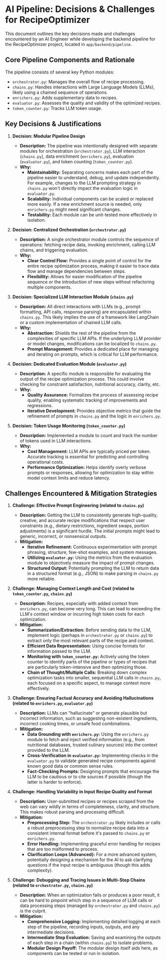 # AI Pipeline: Decisions & Challenges for RecipeOptimizer

This document outlines the key decisions made and challenges encountered by an AI Engineer while developing the backend pipeline for the RecipeOptimizer project, located in `app/backend/pipeline`.

## Core Pipeline Components and Rationale

The pipeline consists of several key Python modules:

*   `orchestrator.py`: Manages the overall flow of recipe processing.
*   `chains.py`: Handles interactions with Large Language Models (LLMs), likely using a chained sequence of operations.
*   `enrichers.py`: Adds supplementary data to recipes.
*   `evaluator.py`: Assesses the quality and validity of the optimized recipes.
*   `token_counter.py`: Tracks LLM token usage.

## Key Decisions & Justifications

1.  **Decision: Modular Pipeline Design**
    *   **Description:** The pipeline was intentionally designed with separate modules for orchestration (`orchestrator.py`), LLM interaction (`chains.py`), data enrichment (`enrichers.py`), evaluation (`evaluator.py`), and token counting (`token_counter.py`).
    *   **Why:**
        *   **Maintainability:** Separating concerns makes each part of the pipeline easier to understand, debug, and update independently. For example, changes to the LLM prompting strategy in `chains.py` won't directly impact the evaluation logic in `evaluator.py`.
        *   **Scalability:** Individual components can be scaled or replaced more easily. If a new enrichment source is needed, only `enrichers.py` might need significant changes.
        *   **Testability:** Each module can be unit-tested more effectively in isolation.

2.  **Decision: Centralized Orchestration (`orchestrator.py`)**
    *   **Description:** A single orchestrator module controls the sequence of operations: fetching recipe data, invoking enrichment, calling LLM chains, and triggering evaluation.
    *   **Why:**
        *   **Clear Control Flow:** Provides a single point of control for the entire recipe optimization process, making it easier to trace data flow and manage dependencies between steps.
        *   **Flexibility:** Allows for easier modification of the pipeline sequence or the introduction of new steps without refactoring multiple components.

3.  **Decision: Specialized LLM Interaction Module (`chains.py`)**
    *   **Description:** All direct interactions with LLMs (e.g., prompt formatting, API calls, response parsing) are encapsulated within `chains.py`. This likely implies the use of a framework like LangChain or a custom implementation of chained LLM calls.
    *   **Why:**
        *   **Abstraction:** Shields the rest of the pipeline from the complexities of specific LLM APIs. If the underlying LLM provider or model changes, modifications can be localized to `chains.py`.
        *   **Prompt Management:** Provides a dedicated place for managing and iterating on prompts, which is critical for LLM performance.

4.  **Decision: Dedicated Evaluation Module (`evaluator.py`)**
    *   **Description:** A specific module is responsible for evaluating the output of the recipe optimization process. This could involve checking for constraint satisfaction, nutritional accuracy, clarity, etc.
    *   **Why:**
        *   **Quality Assurance:** Formalizes the process of assessing recipe quality, enabling systematic tracking of improvements and regressions.
        *   **Iterative Development:** Provides objective metrics that guide the refinement of prompts in `chains.py` and the logic in `enrichers.py`.

5.  **Decision: Token Usage Monitoring (`token_counter.py`)**
    *   **Description:** Implemented a module to count and track the number of tokens used in LLM interactions.
    *   **Why:**
        *   **Cost Management:** LLM APIs are typically priced per token. Accurate tracking is essential for predicting and controlling operational costs.
        *   **Performance Optimization:** Helps identify overly verbose prompts or responses, allowing for optimization to stay within model context limits and reduce latency.

## Challenges Encountered & Mitigation Strategies

1.  **Challenge: Effective Prompt Engineering (related to `chains.py`)**
    *   **Description:** Getting the LLM to consistently generate high-quality, creative, and accurate recipe modifications that respect user constraints (e.g., dietary restrictions, ingredient swaps, portion adjustments) is a significant hurdle. The initial prompts might lead to generic, incorrect, or nonsensical outputs.
    *   **Mitigation:**
        *   **Iterative Refinement:** Continuous experimentation with prompt phrasing, structure, few-shot examples, and system messages.
        *   **Utilizing `evaluator.py`:** Using the metrics from the evaluation module to objectively measure the impact of prompt changes.
        *   **Structured Output:** Potentially prompting the LLM to return data in a structured format (e.g., JSON) to make parsing in `chains.py` more reliable.

2.  **Challenge: Managing Context Length and Cost (related to `token_counter.py`, `chains.py`)**
    *   **Description:** Recipes, especially with added context from `enrichers.py`, can become very long. This can lead to exceeding the LLM's context window or incurring high token costs for each optimization.
    *   **Mitigation:**
        *   **Summarization/Extraction:** Before sending data to the LLM, implement logic (perhaps in `orchestrator.py` or `chains.py`) to extract only the most relevant parts of the recipe and context.
        *   **Efficient Data Representation:** Using concise formats for information passed to the LLM.
        *   **Monitoring with `token_counter.py`:** Actively using the token counter to identify parts of the pipeline or types of recipes that are particularly token-intensive and then optimizing those.
        *   **Chain of Thought/Multiple Calls:** Breaking down complex optimization tasks into smaller, sequential LLM calls in `chains.py`, each focused on a specific aspect, to manage context more effectively.

3.  **Challenge: Ensuring Factual Accuracy and Avoiding Hallucinations (related to `enrichers.py`, `evaluator.py`)**
    *   **Description:** LLMs can "hallucinate" or generate plausible but incorrect information, such as suggesting non-existent ingredients, incorrect cooking times, or unsafe food combinations.
    *   **Mitigation:**
        *   **Data Grounding with `enrichers.py`:** Using the `enrichers.py` module to fetch and inject verified information (e.g., from nutritional databases, trusted culinary sources) into the context provided to the LLM.
        *   **Cross-Verification in `evaluator.py`:** Implementing checks in the `evaluator.py` to validate generated recipe components against known good data or common sense rules.
        *   **Fact-Checking Prompts:** Designing prompts that encourage the LLM to be cautious or to cite sources if possible (though the latter is harder to enforce).

4.  **Challenge: Handling Variability in Input Recipe Quality and Format**
    *   **Description:** User-submitted recipes or recipes scraped from the web can vary wildly in terms of completeness, clarity, and structure. This makes robust parsing and processing difficult.
    *   **Mitigation:**
        *   **Preprocessing Step:** The `orchestrator.py` likely includes or calls a robust preprocessing step to normalize recipe data into a consistent internal format before it's passed to `chains.py` or `enrichers.py`.
        *   **Error Handling:** Implementing graceful error handling for recipes that are too malformed to process.
        *   **Clarification Loops (Advanced):** For a more advanced system, potentially designing a mechanism for the AI to ask clarifying questions if the input recipe is ambiguous (though this adds complexity).

5.  **Challenge: Debugging and Tracing Issues in Multi-Step Chains (related to `orchestrator.py`, `chains.py`)**
    *   **Description:** When an optimization fails or produces a poor result, it can be hard to pinpoint which step in a sequence of LLM calls or data processing steps (managed by `orchestrator.py` and `chains.py`) is the culprit.
    *   **Mitigation:**
        *   **Comprehensive Logging:** Implementing detailed logging at each step of the pipeline, recording inputs, outputs, and any intermediate decisions.
        *   **Intermediate Step Evaluation:** Saving and examining the outputs of each step in a chain (within `chains.py`) to isolate problems.
        *   **Modular Design Payoff:** The modular design itself aids here, as components can be tested or run in isolation.